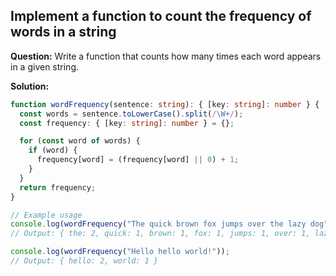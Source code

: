 ## Implement a function to count the frequency of words in a string

**Question:** Write a function that counts how many times each word appears in a given string.

**Solution:**
```typescript
function wordFrequency(sentence: string): { [key: string]: number } {
  const words = sentence.toLowerCase().split(/\W+/);
  const frequency: { [key: string]: number } = {};

  for (const word of words) {
    if (word) {
      frequency[word] = (frequency[word] || 0) + 1;
    }
  }
  return frequency;
}

// Example usage
console.log(wordFrequency("The quick brown fox jumps over the lazy dog")); 
// Output: { the: 2, quick: 1, brown: 1, fox: 1, jumps: 1, over: 1, lazy: 1, dog: 1 }

console.log(wordFrequency("Hello hello world!")); 
// Output: { hello: 2, world: 1 }
